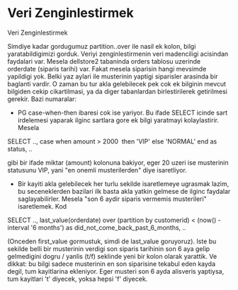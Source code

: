 # Veri Zenginlestirmek


Veri Zenginlestirmek




Simdiye kadar gordugumuz partition..over ile nasil ek kolon, bilgi yaratabildigimizi gorduk. Veriyi zenginlestirmenin veri madenciligi acisindan faydalari var. Mesela dellstore2 tabaninda orders tablosu uzerinde orderdate (siparis tarihi) var. Fakat mesela siparisin hangi mevsimde yapildigi yok. Belki yaz aylari ile musterinin yaptigi siparisler arasinda bir baglanti vardir. O zaman bu tur akla gelebilecek pek cok ek bilginin mevcut bilgiden cekip cikartilmasi, ya da diger tabanlardan birlestirilerek getirilmesi gerekir. Bazi numaralar:

- PG case-when-then ibaresi cok ise yariyor. Bu ifade SELECT icinde sart irdelemesi yaparak ilginc sartlara gore ek bilgi yaratmayi kolaylastirir. Mesela


SELECT .., case when amount > 2000  then 'VIP' else 'NORMAL' end as status, ..

gibi bir ifade miktar (amount) kolonuna bakiyor, eger 20 uzeri ise musterinin statusunu VIP, yani "en onemli musterilerden" diye isaretliyor.

- Bir kayiti akla gelebilecek her turlu sekilde isaretlemeye ugrasmak lazim, bu seceneklerden bazilari ilk basta akla yatkin gelmese de ilginc faydalar saglayabilirler. Mesela "son 6 aydir siparis vermemis musterileri" isaretlemek. Kod


SELECT .., last_value(orderdate) over (partition by customerid) < (now() - interval '6 months') as did_not_come_back_past_6_months, ..

(Onceden first_value gormustuk, simdi de last_value goruyoruz). Iste bu sekilde belli bir musterinin verdigi son siparis tarihinin son 6 aya gelip gelmedigini dogru / yanlis (t/f) seklinde yeni bir kolon olarak yarattik. Ve dikkat: bu bilgi sadece musterinin en son siparisine tekabul eden kayda degil, tum kayitlarina ekleniyor. Eger musteri son 6 ayda alisveris yaptiysa, tum kayitlari 't' diyecek, yoksa hepsi 'f' diyecek.






